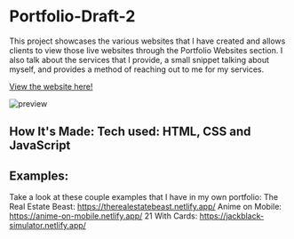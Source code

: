 
# Portfolio-Draft-2

This project showcases the various websites that I have created and allows clients to view those live websites through the Portfolio Websites section.  I also talk about the services that I provide, a small snippet talking about myself, and provides a method of reaching out to me for my services.

<a href = 'https://choir.netlify.app/'>View the website here!</a>
<br>

![preview](https://user-images.githubusercontent.com/66279068/177621240-22362dd2-1628-445b-99c6-74e25c5c8a06.PNG) 
## How It's Made: Tech used: HTML, CSS and JavaScript

## Examples: 
Take a look at these couple examples that I have in my own portfolio: The Real Estate Beast: https://therealestatebeast.netlify.app/ Anime on Mobile: https://anime-on-mobile.netlify.app/ 21 With Cards: https://jackblack-simulator.netlify.app/

